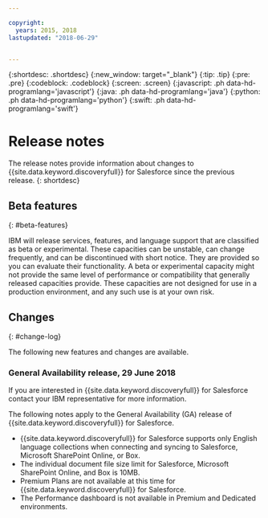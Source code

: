 ```yaml
---

copyright:
  years: 2015, 2018
lastupdated: "2018-06-29"


---
```


{:shortdesc: .shortdesc}
{:new_window: target="_blank"}
{:tip: .tip}
{:pre: .pre}
{:codeblock: .codeblock}
{:screen: .screen}
{:javascript: .ph data-hd-programlang='javascript'}
{:java: .ph data-hd-programlang='java'}
{:python: .ph data-hd-programlang='python'}
{:swift: .ph data-hd-programlang='swift'}

# Release notes

The release notes provide information about changes to {{site.data.keyword.discoveryfull}} for Salesforce since the previous release.
{: shortdesc}

## Beta features
{: #beta-features}

IBM will release services, features, and language support that are classified as beta or experimental. These capacities can be unstable, can change frequently, and can be discontinued with short notice. They are provided so you can evaluate their functionality. A beta or experimental capacity might not provide the same level of performance or compatibility that generally released capacities provide. These capacities are not designed for use in a production environment, and any such use is at your own risk.

## Changes
{: #change-log}

The following new features and changes are available.

### General Availability release, 29 June 2018

If you are interested in {{site.data.keyword.discoveryfull}} for Salesforce contact your IBM representative for more information.

The following notes apply to the General Availability (GA) release of {{site.data.keyword.discoveryfull}} for Salesforce.

- {{site.data.keyword.discoveryfull}} for Salesforce supports only English language collections when connecting and syncing to Salesforce, Microsoft SharePoint Online, or Box. 
- The individual document file size limit for Salesforce, Microsoft SharePoint Online, and Box is 10MB.
- Premium Plans are not available at this time for {{site.data.keyword.discoveryfull}} for Salesforce.
- The Performance dashboard is not available in Premium and Dedicated environments.

